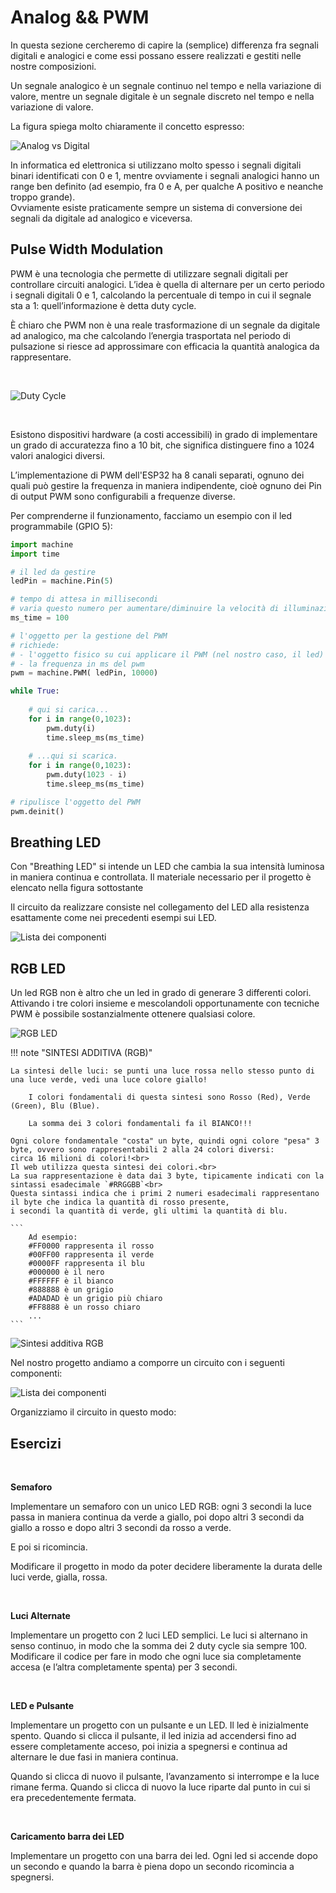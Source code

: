 # Analog && PWM


In questa sezione cercheremo di capire la (semplice) differenza fra segnali digitali e analogici e come essi possano essere realizzati 
e gestiti nelle nostre composizioni.

Un segnale analogico è un segnale continuo nel tempo e nella variazione di valore, mentre un segnale digitale è un segnale discreto 
nel tempo e nella variazione di valore.

La figura spiega molto chiaramente il concetto espresso:


![Analog vs Digital](images/AP_Analog_vs_Digital.jpg)


In informatica ed elettronica si utilizzano molto spesso i segnali digitali binari identificati con 0 e 1, mentre ovviamente i segnali 
analogici hanno un range ben definito (ad esempio, fra 0 e A, per qualche A positivo e neanche troppo grande).<br>
Ovviamente esiste praticamente sempre un sistema di conversione dei segnali da digitale ad analogico e viceversa.



## Pulse Width Modulation

PWM è una tecnologia che permette di utilizzare segnali digitali per controllare circuiti analogici. L’idea è quella di alternare 
per un certo periodo i segnali digitali 0 e 1, calcolando la percentuale di tempo in cui il segnale sta a 1: quell’informazione è detta duty cycle.

È chiaro che PWM non è una reale trasformazione di un segnale da digitale ad analogico, ma che calcolando l’energia trasportata 
nel periodo di pulsazione si riesce ad approssimare con efficacia la quantità analogica da rappresentare.

<br>

![Duty Cycle](images/AP_duty_cycle.jpg)

<br>

Esistono dispositivi hardware (a costi accessibili) in grado di implementare un grado di accuratezza fino a 10 bit, 
che significa distinguere fino a 1024 valori analogici diversi.

L’implementazione di PWM dell'ESP32 ha 8 canali separati, ognuno dei quali può gestire la frequenza in maniera indipendente, cioè ognuno dei Pin di output PWM sono configurabili a frequenze diverse.

Per comprenderne il funzionamento, facciamo un esempio con il led programmabile (GPIO 5):

``` py
import machine
import time

# il led da gestire 
ledPin = machine.Pin(5)

# tempo di attesa in millisecondi 
# varia questo numero per aumentare/diminuire la velocità di illuminazione del led
ms_time = 100

# l'oggetto per la gestione del PWM
# richiede:
# - l'oggetto fisico su cui applicare il PWM (nel nostro caso, il led)
# - la frequenza in ms del pwm
pwm = machine.PWM( ledPin, 10000)

while True:
    
    # qui si carica...
    for i in range(0,1023):
        pwm.duty(i)
        time.sleep_ms(ms_time)
    
    # ...qui si scarica.
    for i in range(0,1023):
        pwm.duty(1023 - i)
        time.sleep_ms(ms_time)

# ripulisce l'oggetto del PWM
pwm.deinit()
```


<!-- ################################################################################# -->
## Breathing LED

Con "Breathing LED" si intende un LED che cambia la sua intensità luminosa in maniera continua e controllata.
Il materiale necessario per il progetto è elencato nella figura sottostante


Il circuito da realizzare consiste nel collegamento del LED alla resistenza esattamente come nei precedenti esempi sui LED.

![Lista dei componenti](images/sensori_LED_material.png)


<!-- ################################################################################# -->
## RGB LED


Un led RGB non è altro che un led in grado di generare 3 differenti colori. Attivando i tre colori insieme e mescolandoli 
opportunamente con tecniche PWM è possibile sostanzialmente ottenere qualsiasi colore.


![RGB LED](images/AP_RGB_LED.jpg)


!!! note "SINTESI ADDITIVA (RGB)"

    La sintesi delle luci: se punti una luce rossa nello stesso punto di una luce verde, vedi una luce colore giallo!

        I colori fondamentali di questa sintesi sono Rosso (Red), Verde (Green), Blu (Blue).

        La somma dei 3 colori fondamentali fa il BIANCO!!!

    Ogni colore fondamentale "costa" un byte, quindi ogni colore "pesa" 3 byte, ovvero sono rappresentabili 2 alla 24 colori diversi: 
    circa 16 milioni di colori!<br>
    Il web utilizza questa sintesi dei colori.<br>
    La sua rappresentazione è data dai 3 byte, tipicamente indicati con la sintassi esadecimale `#RRGGBB`<br>
    Questa sintassi indica che i primi 2 numeri esadecimali rappresentano il byte che indica la quantità di rosso presente, 
    i secondi la quantità di verde, gli ultimi la quantità di blu.

    ``` 
        Ad esempio:
        #FF0000 rappresenta il rosso
        #00FF00 rappresenta il verde
        #0000FF rappresenta il blu
        #000000 è il nero
        #FFFFFF è il bianco
        #888888 è un grigio
        #ADADAD è un grigio più chiaro
        #FF8888 è un rosso chiaro
        ...
    ```


![Sintesi additiva RGB](images/AP_RGB.jpg)


Nel nostro progetto andiamo a comporre un circuito con i seguenti componenti:

![Lista dei componenti](images/sensori_RGBLED_material.png)

Organizziamo il circuito in questo modo:


<!-- ################################################################################# -->
## Esercizi

<br>

**Semaforo**

Implementare un semaforo con un unico LED RGB: ogni 3 secondi la luce passa in maniera continua  da verde a giallo, 
poi dopo altri 3 secondi da giallo a rosso e dopo altri 3 secondi da rosso a verde.

E poi si ricomincia.

Modificare il progetto in modo da poter decidere liberamente la durata delle luci verde, gialla, rossa.

<br>

**Luci Alternate**

Implementare un progetto con 2 luci LED semplici. Le luci si alternano in senso continuo, in modo che la somma dei 2 duty cycle sia sempre 100.<br>
Modificare il codice per fare in modo che ogni luce sia completamente accesa (e l’altra completamente spenta) per 3 secondi.

<br>

**LED e Pulsante**

Implementare un progetto con un pulsante e un LED. Il led è inizialmente spento. Quando si clicca il pulsante, il led inizia ad accendersi 
fino ad essere completamente acceso, poi inizia a spegnersi e continua ad alternare le due fasi in maniera continua.

Quando si clicca di nuovo il pulsante, l’avanzamento si interrompe e la luce rimane ferma. Quando si clicca di nuovo la luce riparte dal punto 
in cui si era precedentemente fermata.

<br>

**Caricamento barra dei LED**

Implementare un progetto con una barra dei led. Ogni led si accende dopo un secondo e quando la barra è piena dopo un secondo 
ricomincia a spegnersi.


<br>
<br>
<br>

